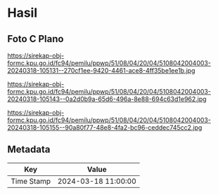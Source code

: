 # Hasil

## Foto C Plano

https://sirekap-obj-formc.kpu.go.id/fc94/pemilu/ppwp/51/08/04/20/04/5108042004003-20240318-105131--270cf1ee-9420-4461-ace8-4ff35be1ee1b.jpg

https://sirekap-obj-formc.kpu.go.id/fc94/pemilu/ppwp/51/08/04/20/04/5108042004003-20240318-105143--0a2d0b9a-65d6-496a-8e88-694c63d1e962.jpg

https://sirekap-obj-formc.kpu.go.id/fc94/pemilu/ppwp/51/08/04/20/04/5108042004003-20240318-105155--90a80f77-48e8-4fa2-bc96-ceddec745cc2.jpg


## Metadata

| Key        | Value               |
| ---------- | ------------------- |
| Time Stamp | 2024-03-18 11:00:00 |



